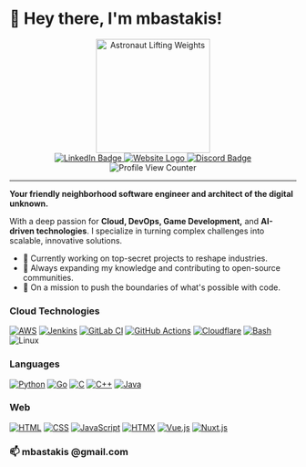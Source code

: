 # 👋 Hey there, I'm mbastakis!
<div align="center">
  <img src="https://i.ibb.co/M6zhhkJ/astronaut-lifting-weights-1.png" alt="Astronaut Lifting Weights" width="200px">
<div id="badges">
    <a href="https://www.linkedin.com/in/michail-bastakis-004431170/">
      <img src="https://img.shields.io/badge/LinkedIn-blue?style=for-the-badge&logo=linkedin&logoColor=white" alt="LinkedIn Badge"/>
    </a>
    <a href="website-URL">
      <img src="https://img.shields.io/badge/Personal_Website-red?style=for-the-badge&logo=CodeIgniter&logoColor=white" alt="Website Logo"/>
    </a>
    <a href="https://discordapp.com/users/Tobi%20Kadachi#8732">
      <img src="https://img.shields.io/badge/Discord-blueviolet?style=for-the-badge&logo=Discord&logoColor=white" alt="Discord Badge"/>
    </a>
  </div>
  <img src="https://komarev.com/ghpvc/?username=mbastakis&style=flat-square&color=blue" alt="Profile View Counter"/>
</div>

---

**Your friendly neighborhood software engineer and architect of the digital unknown.**

With a deep passion for **Cloud, DevOps, Game Development,** and **AI-driven technologies**. I specialize in turning complex challenges into scalable, innovative solutions.

- 🔭 Currently working on top-secret projects to reshape industries.
- 🌱 Always expanding my knowledge and contributing to open-source communities.
- 🚀 On a mission to push the boundaries of what's possible with code.

### Cloud Technologies
[![AWS](https://img.shields.io/badge/AWS-%23FF9900.svg?logo=amazon-web-services&logoColor=white)](#)
[![Jenkins](https://img.shields.io/badge/Jenkins-D24939?logo=jenkins&logoColor=white)](#)
[![GitLab CI](https://img.shields.io/badge/GitLab%20CI-FC6D26?logo=gitlab&logoColor=fff)](#)
[![GitHub Actions](https://img.shields.io/badge/GitHub_Actions-2088FF?logo=github-actions&logoColor=white)](#)
[![Cloudflare](https://img.shields.io/badge/Cloudflare-F38020?logo=Cloudflare&logoColor=white)](#)
[![Bash](https://img.shields.io/badge/Bash-4EAA25?logo=gnubash&logoColor=fff)](#)
![Linux](https://img.shields.io/badge/System-Linux-informational?style=flat&logo=linux&color=FCC624)
### Languages
[![Python](https://img.shields.io/badge/Python-3776AB?logo=python&logoColor=fff)](#)
[![Go](https://img.shields.io/badge/Go-%2300ADD8.svg?&logo=go&logoColor=white)](#)
[![C](https://img.shields.io/badge/C-00599C?logo=c&logoColor=white)](#)
[![C++](https://img.shields.io/badge/C++-%2300599C.svg?logo=c%2B%2B&logoColor=white)](#)
[![Java](https://img.shields.io/badge/Java-%23ED8B00.svg?logo=openjdk&logoColor=white)](#)

### Web
[![HTML](https://img.shields.io/badge/HTML-%23E34F26.svg?logo=html5&logoColor=white)](#)
[![CSS](https://img.shields.io/badge/CSS-1572B6?logo=css3&logoColor=fff)](#)
[![JavaScript](https://img.shields.io/badge/JavaScript-F7DF1E?logo=javascript&logoColor=000)](#)
[![HTMX](https://img.shields.io/badge/HTMX-36C?logo=htmx&logoColor=fff)](#)
[![Vue.js](https://img.shields.io/badge/Vue.js-4FC08D?logo=vuedotjs&logoColor=fff)](#)
[![Nuxt.js](https://img.shields.io/badge/Nuxt.js-002E3B?logo=nuxtdotjs&logoColor=#00DC82)](#)


### 📫 mbastakis @gmail.com

